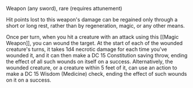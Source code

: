 Weapon (any sword), rare (requires attunement)

Hit points lost to this weapon's damage can be regained only through a short or long rest, rather than by regeneration, magic, or any other means.</p><p>Once per turn, when you hit a creature with an attack using this [[Magic Weapon]], you can wound the target. At the start of each of the wounded creature's turns, it takes 1d4 necrotic damage for each time you've wounded it, and it can then make a DC 15 Constitution saving throw, ending the effect of all such wounds on itself on a success. Alternatively, the wounded creature, or a creature within 5 feet of it, can use an action to make a DC 15 Wisdom (Medicine) check, ending the effect of such wounds on it on a success.
